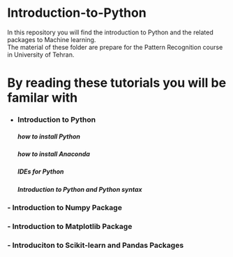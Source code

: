 # Introduction-to-Python
In this repository you will find the introduction to Python and the related packages to Machine learning.</br>
The material of these folder are prepare for the Pattern Recognition course in University of Tehran.

# **By reading these tutorials you will be familar with**
- ### Introduction to Python</br>
  ##### how to install Python
  ##### how to install Anaconda
  ##### IDEs for Python
  ##### Introduction to Python and Python syntax
### - Introduction to Numpy Package
### - Introduction to Matplotlib Package
### - Introduciton to Scikit-learn and Pandas Packages

